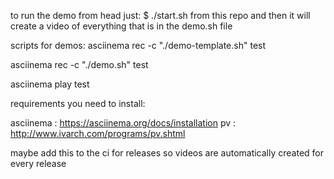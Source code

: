 to run the demo from head just:
$ ./start.sh 
from this repo and then it will create a video of everything that is in the demo.sh file




scripts for demos: asciinema rec -c "./demo-template.sh" test


asciinema rec -c "./demo.sh" test

asciinema play test


requirements you need to install:

asciinema : https://asciinema.org/docs/installation
pv : http://www.ivarch.com/programs/pv.shtml

maybe add this to the ci for releases so videos are automatically created for every release